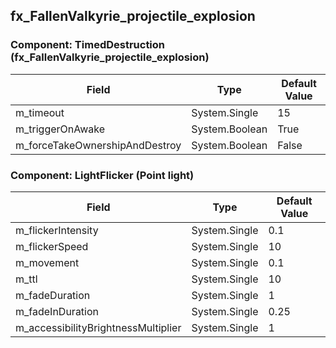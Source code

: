 ## fx_FallenValkyrie_projectile_explosion

### Component: TimedDestruction (fx_FallenValkyrie_projectile_explosion)

|Field|Type|Default Value|
|-----|----|-------------|
|m_timeout|System.Single|15|
|m_triggerOnAwake|System.Boolean|True|
|m_forceTakeOwnershipAndDestroy|System.Boolean|False|

### Component: LightFlicker (Point light)

|Field|Type|Default Value|
|-----|----|-------------|
|m_flickerIntensity|System.Single|0.1|
|m_flickerSpeed|System.Single|10|
|m_movement|System.Single|0.1|
|m_ttl|System.Single|10|
|m_fadeDuration|System.Single|1|
|m_fadeInDuration|System.Single|0.25|
|m_accessibilityBrightnessMultiplier|System.Single|1|

